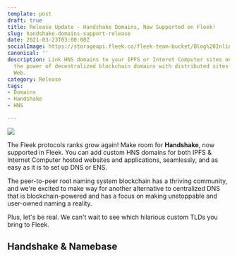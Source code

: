 ```yaml
---
template: post
draft: true
title: Release Update - Handshake Domains, Now Supported on Fleek!
slug: handshake-domains-support-release
date: 2021-03-23T03:00:00Z
socialImage: https://storageapi.fleek.co/fleek-team-bucket/Blog%20Inline/Handshake.png
canonical: ''
description: Link HNS domains to your IPFS or Interet Computer sites on Fleek! Mix
  the power of decentralized blockchain domains with distributed sites on the Open
  Web.
category: Release
tags:
- Domains
- Handshake
- HNS

---
```

![](https://storageapi.fleek.co/fleek-team-bucket/Blog%20Inline/Handshake.png)

The Fleek protocols ranks grow again! Make room for **Handshake**, now supported in Fleek. You can add custom HNS domains for both IPFS & Internet Computer hosted websites and applications, seamlessly, and as easy as it is to set up DNS or ENS.

The peer-to-peer root naming system blockchain has a thriving community, and we're excited to make way for another alternative to centralized DNS that is blockchain-powered and has a focus on making unstoppable and user-owned naming a reality.

Plus, let's be real. We can't wait to see which hilarious custom TLDs you bring to Fleek.

## Handshake & Namebase 